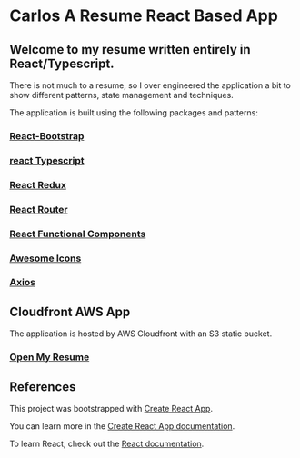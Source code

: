 # Carlos A Resume React Based App

## Welcome to my resume written entirely in React/Typescript.  


There is not much to a resume, so I over engineered the application a bit to show different patterns, state management and techniques.

The application is built using the following packages and patterns:

### [React-Bootstrap](https://react-bootstrap.github.io/components/alerts/)

### [react Typescript](https://www.typescriptlang.org/docs/handbook/react.html)

### [React Redux](https://react-redux.js.org/)

### [React Router](https://reactrouter.com/web/example/basic)

### [React Functional Components](https://reactjs.org/docs/components-and-props.html)

### [Awesome Icons](https://fontawesome.com/icons?d=gallery)

### [Axios](https://www.npmjs.com/package/axios)

## Cloudfront AWS App

The application is hosted by AWS Cloudfront with an S3 static bucket. 

### [Open My Resume](https://d2o2ae3xnbx9l7.cloudfront.net)




## References
This project was bootstrapped with [Create React App](https://github.com/facebook/create-react-app).


You can learn more in the [Create React App documentation](https://facebook.github.io/create-react-app/docs/getting-started).

To learn React, check out the [React documentation](https://reactjs.org/).
